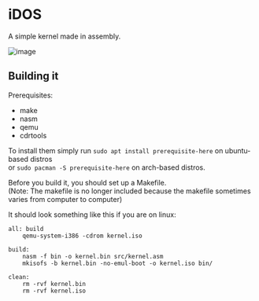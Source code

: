 # iDOS

A simple kernel made in assembly.

![image](https://www.ekeleze.net/assets/external/iDOS.png)

## Building it
Prerequisites:
- make
- nasm
- qemu
- cdrtools

To install them simply run `sudo apt install prerequisite-here` on ubuntu-based distros<br>or `sudo pacman -S prerequisite-here` on arch-based distros.

Before you build it, you should set up a Makefile.<br>
(Note: The makefile is no longer included because the makefile sometimes varies from computer to computer)

It should look something like this if you are on linux: 
```
all: build
	qemu-system-i386 -cdrom kernel.iso

build:
	nasm -f bin -o kernel.bin src/kernel.asm
	mkisofs -b kernel.bin -no-emul-boot -o kernel.iso bin/

clean:
	rm -rvf kernel.bin
	rm -rvf kernel.iso
```
